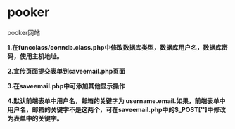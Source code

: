 pooker
======

pooker网站

  **1.在funcclass/conndb.class.php中修改数据库类型，数据库用户名，数据库密码，使用主机地址。**
  
  **2.宣传页面提交表单到saveemail.php页面**
  
  **3.在saveemail.php中可添加其他显示操作**
  
  **4.默认前端表单中用户名，邮箱的关键字为 username.email.如果，前端表单中用户名，邮箱的关键字不是这两个，可在saveemail.php中的$_POST['']中修改为表单中的关键字。**
  
